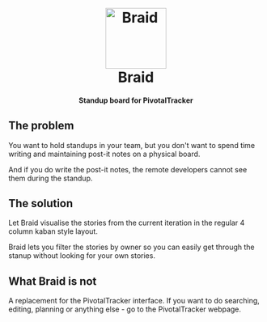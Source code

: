 <h1 align="center">
  <br>
  <a href="https://braid.netlify.com">
    <img src="https://raw.githubusercontent.com/jobn/braid/master/src/icon.png" alt="Braid" width="120">
  </a>
  <br>
  Braid
  <br>
</h1>

<h4 align="center">Standup board for PivotalTracker</h4>

## The problem

You want to hold standups in your team, but you don't want to spend time writing and maintaining post-it notes on a physical board.

And if you do write the post-it notes, the remote developers cannot see them during the standup.

## The solution

Let Braid visualise the stories from the current iteration in the regular 4 column kaban style layout.

Braid lets you filter the stories by owner so you can easily get through the stanup without looking for your own stories.

## What Braid is not

A replacement for the PivotalTracker interface. If you want to do searching, editing, planning or anything else - go to the PivotalTracker webpage.
